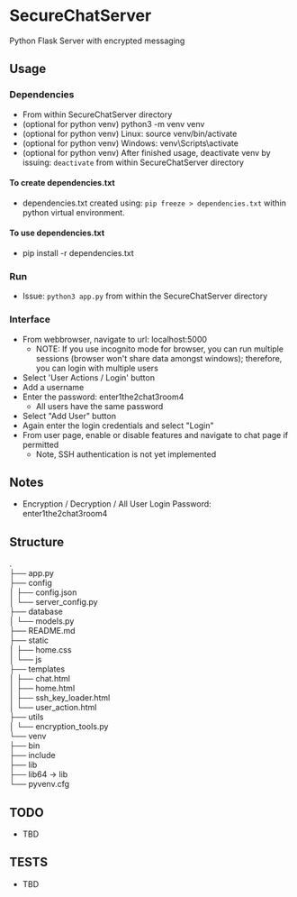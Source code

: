 # SecureChatServer
Python Flask Server with encrypted messaging

## Usage

### Dependencies
- From within SecureChatServer directory
- (optional for python venv) python3 -m venv venv
- (optional for python venv) Linux: source venv/bin/activate
- (optional for python venv) Windows: venv\Scripts\activate
- (optional for python venv) After finished usage, deactivate venv by issuing: `deactivate` from within SecureChatServer directory

#### To create dependencies.txt
- dependencies.txt created using: `pip freeze > dependencies.txt` within python virtual environment.
#### To use dependencies.txt 
- pip install -r dependencies.txt

### Run
- Issue: `python3 app.py` from within the SecureChatServer directory

### Interface
- From webbrowser, navigate to url: localhost:5000
  - NOTE: If you use incognito mode for browser, you can run multiple sessions (browser
    won't share data amongst windows); therefore, you can login with multiple users
- Select 'User Actions / Login' button
- Add a username
- Enter the password: enter1the2chat3room4
  - All users have the same password
- Select "Add User" button
- Again enter the login credentials and select "Login"
- From user page, enable or disable features and navigate to chat page if permitted
  - Note, SSH authentication is not yet implemented

## Notes
- Encryption / Decryption / All User Login Password: enter1the2chat3room4

## Structure
.<br>
├── app.py<br>
├── config<br>
│   ├── config.json<br>
│   └── server_config.py<br>
├── database<br>
│   └── models.py<br>
├── README.md<br>
├── static<br>
│   ├── home.css<br>
│   └── js<br>
├── templates<br>
│   ├── chat.html<br>
│   ├── home.html<br>
│   ├── ssh_key_loader.html<br>
│   └── user_action.html<br>
├── utils<br>
│   └── encryption_tools.py<br>
└── venv<br>
    ├── bin<br>
    ├── include<br>
    ├── lib<br>
    ├── lib64 -> lib<br>
    └── pyvenv.cfg<br>
  
## TODO
- TBD

## TESTS
- TBD


